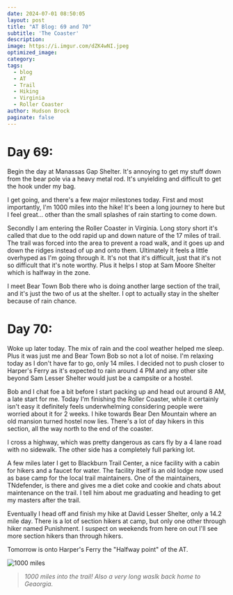 ```yaml
---
date: 2024-07-01 08:50:05
layout: post
title: "AT Blog: 69 and 70"
subtitle: 'The Coaster'
description:
image: https://i.imgur.com/dZK4wNI.jpeg
optimized_image: 
category:
tags:
  - blog
  - AT
  - Trail
  - Hiking
  - Virginia
  - Roller Coaster
author: Hudson Brock
paginate: false
---
```


# Day 69:

Begin the day at Manassas Gap Shelter. It's annoying to get my stuff down from the bear pole via a heavy metal rod. It's unyielding and difficult to get the hook under my bag.

I get going, and there's a few major milestones today. First and most importantly, I'm 1000 miles into the hike! It's been a long journey to here but I feel great... other than the small splashes of rain starting to come down.

Secondly I am entering the Roller Coaster in Virginia. Long story short it's called that due to the odd rapid up and down nature of the 17 miles of trail. The trail was forced into the area to prevent a road walk, and it goes up and down the ridges instead of up and onto them. Ultimately it feels a little overhyped as I'm going through it. It's not that it's difficult, just that it's not so difficult that it's note worthy. Plus it helps I stop at Sam Moore Shelter which is halfway in the zone.

I meet Bear Town Bob there who is doing another large section of the trail, and it's just the two of us at the shelter. I opt to actually stay in the shelter because of rain chance. 


# Day 70:

Woke up later today. The mix of rain and the cool weather helped me sleep. Plus it was just me and Bear Town Bob so not a lot of noise. I'm relaxing today as I don't have far to go, only 14 miles. I decided not to push closer to Harper's Ferry as it's expected to rain around 4 PM and any other site beyond Sam Lesser Shelter would just be a campsite or a hostel.

Bob and I chat foe a bit before I start packing up and head out around 8 AM, a late start for me. Today I'm finishing the Roller Coaster, while it certainly isn't easy it definitely feels underwhelming considering people were worried about it for 2 weeks. I hike towards Bear Den Mountain where an old mansion turned hostel now lies. There's a lot of day hikers in this section, all the way north to the end of the coaster. 

I cross a highway, which was pretty dangerous as cars fly by a 4 lane road with no sidewalk. The other side has a completely full parking lot.

A few miles later I get to Blackburn Trail Center, a nice facility with a cabin for hikers and a faucet for water. The facility itself is an old lodge now used as base camp for the local trail maintainers. One of the maintainers, TNdefender, is there and gives me a diet coke and cookie and chats about maintenance on the trail. I tell him about me graduating and heading to get my masters after the trail.

Eventually I head off and finish my hike at David Lesser Shelter, only a 14.2 mile day. There is a lot of section hikers at camp, but only one other through hiker named Punishment. I suspect on weekends from here on out I'll see more section hikers than through hikers.

Tomorrow is onto Harper's Ferry the "Halfway point" of the AT.

![1000 miles](https://i.imgur.com/A5kfWlN.jpeg "1000 miles into the trail! Also a very long waslk back home to Geaorgia.")

>*1000 miles into the trail! Also a very long waslk back home to Geaorgia.*